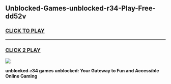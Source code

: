 
## Unblocked-Games-unblocked-r34-Play-Free-dd52v
<h3>
<a href="https://premium76.site?title=unblocked-r34&ref=18A1">CLICK TO PLAY</a></h3>
<hr>

<h3>
<a href="https://premium76.site?title=unblocked-r34&ref=18A1">CLICK 2 PLAY</a>
  
</h3>

<a href="https://premium76.site?title=unblocked-r34&ref=18A1"><img src="https://clearcache.store/games.png"></a>


**unblocked-r34 games unblocked: Your Gateway to Fun and Accessible Online Gaming**
